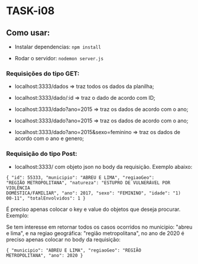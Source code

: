# TASK-i08

## Como usar:

- Instalar dependencias:
<code>npm install</code>

- Rodar o servidor:
<code>nodemon server.js</code>

### Requisições do tipo GET:

- localhost:3333/dados => traz todos os dados da planilha;

- localhost:3333/dado/:id => traz o dado de acordo com ID;

- localhost:3333/dado?ano=2015 => traz os dados de acordo com o ano;

- localhost:3333/dado?ano=2015 => traz os dados de acordo com o ano;

- localhost:3333/dado?ano=2015&sexo=feminino => traz os dados de acordo com o ano e genero;


### Requisição do tipo Post:

- localhost:3333/ com objeto json no body da requisição. Exemplo abaixo:

 <code>{
    "id": 55333,
    "municipio": "ABREU E LIMA",
    "regiaoGeo": "REGIÃO METROPOLITANA",
    "natureza": "ESTUPRO DE VULNERÁVEL POR VIOLÊNCIA DOMÉSTICA/FAMILIAR",
    "ano": 2017,
    "sexo": "FEMININO",
    "idade": "1) 00-11",
    "totalEnvolvidos": 1
 }</code>
 
 É preciso apenas colocar o key e value do objetos que deseja procurar. Exemplo:
 
Se tem interesse em retornar todos os casos ocorridos no municipio: "abreu e lima", e na regiao geográfica: "região metropolitana", no ano de 2020 é preciso apenas colocar no body da requisição:
 
  <code>{
    "municipio": "ABREU E LIMA",
    "regiaoGeo": "REGIÃO METROPOLITANA",
    "ano": 2020
 }</code>
